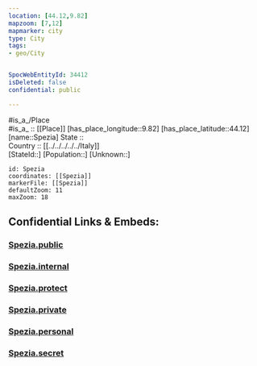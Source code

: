 ```yaml
---
location: [44.12,9.82] 
mapzoom: [7,12] 
mapmarker: city 
type: City
tags:
- geo/City


SpocWebEntityId: 34412
isDeleted: false
confidential: public

---
```

#is_a_/Place  
#is_a_ :: [[Place]] 
[has_place_longitude::9.82] 
[has_place_latitude::44.12] 
[name::Spezia] 
State ::  
Country :: [[../../../../../Italy]]  
[StateId::] 
[Population::] 
[Unknown::] 


```leaflet
id: Spezia
coordinates: [[Spezia]] 
markerFile: [[Spezia]] 
defaultZoom: 11 
maxZoom: 18
```


## Confidential Links & Embeds: 

### [Spezia.public](/_public/\Earth\Continent\Europe\Europe~South\Italy\regions~Italy\Liguria\La_Spezia.Province\CitySpezia.public.md) 

### [Spezia.internal](/_internal/\Earth\Continent\Europe\Europe~South\Italy\regions~Italy\Liguria\La_Spezia.Province\CitySpezia.internal.md) 

### [Spezia.protect](/_protect/\Earth\Continent\Europe\Europe~South\Italy\regions~Italy\Liguria\La_Spezia.Province\CitySpezia.protect.md) 

### [Spezia.private](/_private/\Earth\Continent\Europe\Europe~South\Italy\regions~Italy\Liguria\La_Spezia.Province\CitySpezia.private.md) 

### [Spezia.personal](/_personal/\Earth\Continent\Europe\Europe~South\Italy\regions~Italy\Liguria\La_Spezia.Province\CitySpezia.personal.md) 

### [Spezia.secret](/_secret/\Earth\Continent\Europe\Europe~South\Italy\regions~Italy\Liguria\La_Spezia.Province\CitySpezia.secret.md)

